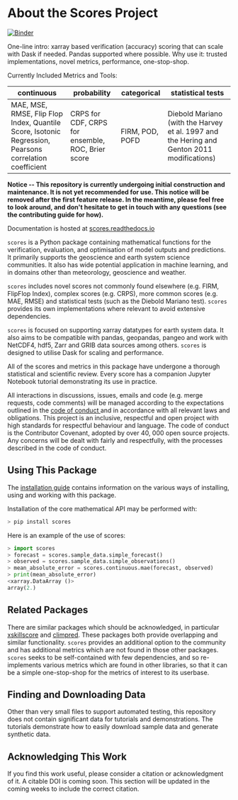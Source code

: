 # About the Scores Project

[![Binder](https://mybinder.org/badge_logo.svg)](https://mybinder.org/v2/gh/nci/scores/HEAD?labpath=tutorials%2FExplanation.ipynb)

One-line intro: xarray based verification (accuracy) scoring that can scale with Dask if needed. Pandas supported where possible.
Why use it: trusted implementations, novel metrics, performance, one-stop-shop.

Currently Included Metrics and Tools:

| continuous                      | probability | categorical      | statistical tests |
| ----------                      | ----------- | -----------      | ----------------- |
| MAE, MSE, RMSE, Flip Flop Index, Quantile Score, Isotonic Regression, Pearsons correlation coefficient  | CRPS for CDF, CRPS for ensemble, ROC, Brier score   | FIRM, POD, POFD  |  Diebold Mariano (with the Harvey et al. 1997 and the Hering and Genton 2011 modifications) |

**Notice -- This repository is currently undergoing initial construction and maintenance. It is not yet recommended for use. This notice will be removed after the first feature release. In the meantime, please feel free to look around, and don't hesitate to get in touch with any questions (see the contributing guide for how).**

Documentation is hosted at [scores.readthedocs.io](https://scores.readthedocs.io)

`scores` is a Python package containing mathematical functions for the verification, evaluation, and optimisation of model outputs and predictions. It primarily supports the geoscience and earth system science communities. It also has wide potential application in machine learning, and in domains other than meteorology, geoscience and weather.

`scores` includes novel scores not commonly found elsewhere (e.g. FIRM, FlipFlop Index), complex scores (e.g. CRPS), more common scores (e.g. MAE, RMSE) and statistical tests (such as the Diebold Mariano test). `scores` provides its own implementations where relevant to avoid extensive dependencies.

`scores` is focused on supporting xarray datatypes for earth system data. It also aims to be compatible with pandas, geopandas, pangeo and work with NetCDF4, hdf5, Zarr and GRIB data sources among others. `scores` is designed to utilise Dask for scaling and performance.

All of the scores and metrics in this package have undergone a thorough statistical and scientific review. Every score has a companion Jupyter Notebook tutorial demonstrating its use in practice.

All interactions in discussions, issues, emails and code (e.g. merge requests, code comments) will be managed according to the expectations outlined in the [ code of conduct ](CODE_OF_CONDUCT.md) and in accordance with all relevant laws and obligations. This project is an inclusive, respectful and open project with high standards for respectful behaviour and language. The code of conduct is the Contributor Covenant, adopted by over 40, 000 open source projects. Any concerns will be dealt with fairly and respectfully, with the processes described in the code of conduct.

## Using This Package

The [installation guide](docs/installation.md) contains information on the various ways of installing, using and working with this package.

Installation of the core mathematical API may be performed with:

```py
> pip install scores
```

Here is an example of the use of scores:

```py
> import scores
> forecast = scores.sample_data.simple_forecast()
> observed = scores.sample_data.simple_observations()
> mean_absolute_error = scores.continuous.mae(forecast, observed)
> print(mean_absolute_error)
<xarray.DataArray ()>
array(2.)
```

## Related Packages

There are similar packages which should be acknowledged, in particular [xskillscore](https://xskillscore.readthedocs.io/en/stable/) and [climpred](https://github.com/pangeo-data/climpred). These packages both provide overlapping and similar functionality. `scores` provides an additional option to the community and has additional metrics which are not found in those other packages. `scores` seeks to be self-contained with few dependencies, and so re-implements various metrics which are found in other libraries, so that it can be a simple one-stop-shop for the metrics of interest to its userbase.

## Finding and Downloading Data

Other than very small files to support automated testing, this repository does not contain significant data for tutorials and demonstrations. The tutorials demonstrate how to easily download sample data and generate synthetic data.

## Acknowledging This Work

If you find this work useful, please consider a citation or acknowledgment of it. A citable DOI is coming soon. This section will be updated in the coming weeks to include the correct citation.
